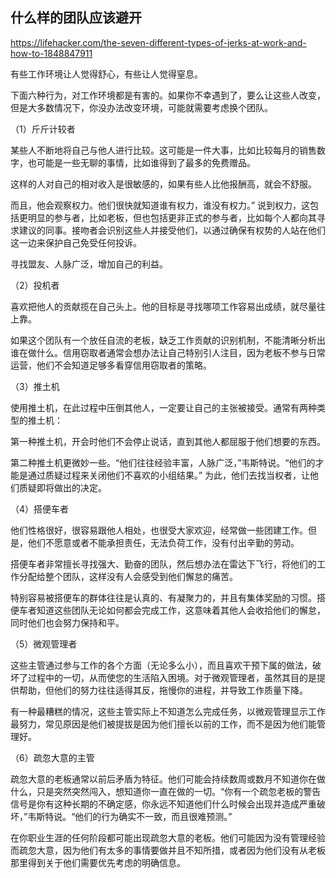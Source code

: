 ## 什么样的团队应该避开

https://lifehacker.com/the-seven-different-types-of-jerks-at-work-and-how-to-1848847911

有些工作环境让人觉得舒心，有些让人觉得窒息。

下面六种行为，对工作环境都是有害的。如果你不幸遇到了，要么让这些人改变，但是大多数情况下，你没办法改变环境，可能就需要考虑换个团队。

（1）斤斤计较者

某些人不断地将自己与他人进行比较。这可能是一件大事，比如比较每月的销售数字，也可能是一些无聊的事情，比如谁得到了最多的免费赠品。

这样的人对自己的相对收入是很敏感的，如果有些人比他报酬高，就会不舒服。

而且，他会观察权力。他们很快就知道谁有权力，谁没有权力。” 说到权力，这包括更明显的参与者，比如老板，但也包括更非正式的参与者，比如每个人都向其寻求建议的同事。接吻者会识别这些人并接受他们，以通过确保有权势的人站在他们这一边来保护自己免受任何投诉。

寻找盟友、人脉广泛，增加自己的利益。

（2）投机者

喜欢把他人的贡献揽在自己头上。他的目标是寻找哪项工作容易出成绩，就尽量往上靠。

如果这个团队有一个放任自流的老板，缺乏工作贡献的识别机制，不能清晰分析出谁在做什么。信用窃取者通常会想办法让自己特别引人注目，因为老板不参与日常运营，他们不会知道足够多看穿信用窃取者的策略。

（3）推土机

使用推土机，在此过程中压倒其他人，一定要让自己的主张被接受。通常有两种类型的推土机：

第一种推土机，开会时他们不会停止说话，直到其他人都屈服于他们想要的东西。

第二种推土机更微妙一些。“他们往往经验丰富，人脉广泛，”韦斯特说。“他们的才能是通过质疑过程来关闭他们不喜欢的小组结果。” 为此，他们去找当权者，让他们质疑即将做出的决定。

（4）搭便车者 

他们性格很好，很容易跟他人相处，也很受大家欢迎，经常做一些团建工作。但是，他们不愿意或者不能承担责任，无法负荷工作，没有付出辛勤的劳动。

搭便车者非常擅长寻找强大、勤奋的团队，然后想办法在雷达下飞行，将他们的工作分配给整个团队，这样没有人会感受到他们懈怠的痛苦。

特别容易被搭便车的群体往往是认真的、有凝聚力的，并且有集体奖励的习惯。搭便车者知道这些团队无论如何都会完成工作，这意味着其他人会收拾他们的懈怠，同时他们也会努力保持和平。

（5）微观管理者

这些主管通过参与工作的各个方面（无论多么小），而且喜欢干预下属的做法，破坏了过程中的一切，从而使您的生活陷入困境。对于微观管理者，虽然其目的是提供帮助，但他们的努力往往适得其反，拖慢你的进程，并导致工作质量下降。

有一种最糟糕的情况，这些主管实际上不知道怎么完成任务，以微观管理显示工作最努力，常见原因是他们被提拔是因为他们擅长以前的工作，而不是因为他们能管理好。

（6）疏忽大意的主管

疏忽大意的老板通常以前后矛盾为特征。他们可能会持续数周或数月不知道你在做什么，只是突然突然闯入，想知道你一直在做的一切。“你有一个疏忽老板的警告信号是你有这种长期的不确定感，你永远不知道他们什么时候会出现并造成严重破坏，”韦斯特说。“他们的行为确实不一致，而且很难预测。”

在你职业生涯的任何阶段都可能出现疏忽大意的老板。他们可能因为没有管理经验而疏忽大意，因为他们有太多的事情要做并且不知所措，或者因为他们没有从老板那里得到关于他们需要优先考虑的明确信息。

